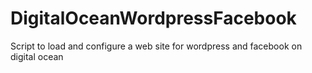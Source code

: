 # DigitalOceanWordpressFacebook
Script to load and configure a web site for wordpress and facebook on digital ocean
